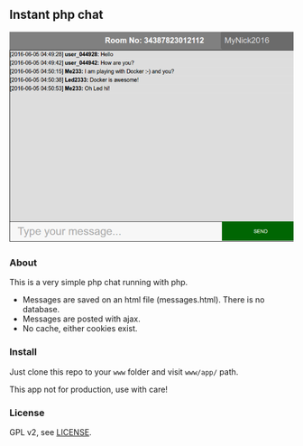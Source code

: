 Instant php chat
------------------------------

![php chat screenshot](php_chat.png)

### About

This is a very simple php chat running with php.

 - Messages are saved on an html file (messages.html). There is no database.
 - Messages are posted with ajax.
 - No cache, either cookies exist.

### Install

Just clone this repo to your ```www``` folder and visit ```www/app/``` path.

This app not for production, use with care!

### License

GPL v2, see [LICENSE](LICENSE).
